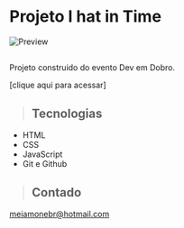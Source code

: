 # Projeto I hat in Time

![Preview](https://user-images.githubusercontent.com/105456789/213871218-c02d561e-d799-47ef-9287-e852aa7f81eb.jpg)


>## 

Projeto construido do evento Dev em Dobro.

[clique aqui para acessar]

>## Tecnologias

- HTML
- CSS
- JavaScript
- Git e Github

>## Contado
meiamonebr@hotmail.com
 
